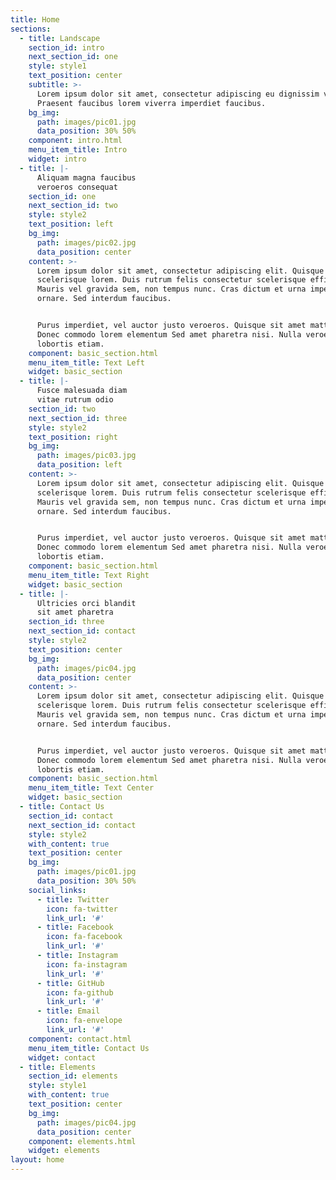 ```yaml
---
title: Home
sections:
  - title: Landscape
    section_id: intro
    next_section_id: one
    style: style1
    text_position: center
    subtitle: >-
      Lorem ipsum dolor sit amet, consectetur adipiscing eu dignissim velit.
      Praesent faucibus lorem viverra imperdiet faucibus.
    bg_img:
      path: images/pic01.jpg
      data_position: 30% 50%
    component: intro.html
    menu_item_title: Intro
    widget: intro
  - title: |-
      Aliquam magna faucibus
      veroeros consequat
    section_id: one
    next_section_id: two
    style: style2
    text_position: left
    bg_img:
      path: images/pic02.jpg
      data_position: center
    content: >-
      Lorem ipsum dolor sit amet, consectetur adipiscing elit. Quisque et
      scelerisque lorem. Duis rutrum felis consectetur scelerisque efficitur.
      Mauris vel gravida sem, non tempus nunc. Cras dictum et urna imperdiet
      ornare. Sed interdum faucibus.


      Purus imperdiet, vel auctor justo veroeros. Quisque sit amet mattis amet.
      Donec commodo lorem elementum Sed amet pharetra nisi. Nulla veroeros eget
      lobortis etiam.
    component: basic_section.html
    menu_item_title: Text Left
    widget: basic_section
  - title: |-
      Fusce malesuada diam
      vitae rutrum odio
    section_id: two
    next_section_id: three
    style: style2
    text_position: right
    bg_img:
      path: images/pic03.jpg
      data_position: left
    content: >-
      Lorem ipsum dolor sit amet, consectetur adipiscing elit. Quisque et
      scelerisque lorem. Duis rutrum felis consectetur scelerisque efficitur.
      Mauris vel gravida sem, non tempus nunc. Cras dictum et urna imperdiet
      ornare. Sed interdum faucibus.


      Purus imperdiet, vel auctor justo veroeros. Quisque sit amet mattis amet.
      Donec commodo lorem elementum Sed amet pharetra nisi. Nulla veroeros eget
      lobortis etiam.
    component: basic_section.html
    menu_item_title: Text Right
    widget: basic_section
  - title: |-
      Ultricies orci blandit
      sit amet pharetra
    section_id: three
    next_section_id: contact
    style: style2
    text_position: center
    bg_img:
      path: images/pic04.jpg
      data_position: center
    content: >-
      Lorem ipsum dolor sit amet, consectetur adipiscing elit. Quisque et
      scelerisque lorem. Duis rutrum felis consectetur scelerisque efficitur.
      Mauris vel gravida sem, non tempus nunc. Cras dictum et urna imperdiet
      ornare. Sed interdum faucibus.


      Purus imperdiet, vel auctor justo veroeros. Quisque sit amet mattis amet.
      Donec commodo lorem elementum Sed amet pharetra nisi. Nulla veroeros eget
      lobortis etiam.
    component: basic_section.html
    menu_item_title: Text Center
    widget: basic_section
  - title: Contact Us
    section_id: contact
    next_section_id: contact
    style: style2
    with_content: true
    text_position: center
    bg_img:
      path: images/pic01.jpg
      data_position: 30% 50%
    social_links:
      - title: Twitter
        icon: fa-twitter
        link_url: '#'
      - title: Facebook
        icon: fa-facebook
        link_url: '#'
      - title: Instagram
        icon: fa-instagram
        link_url: '#'
      - title: GitHub
        icon: fa-github
        link_url: '#'
      - title: Email
        icon: fa-envelope
        link_url: '#'
    component: contact.html
    menu_item_title: Contact Us
    widget: contact
  - title: Elements
    section_id: elements
    style: style1
    with_content: true
    text_position: center
    bg_img:
      path: images/pic04.jpg
      data_position: center
    component: elements.html
    widget: elements
layout: home
---
```

